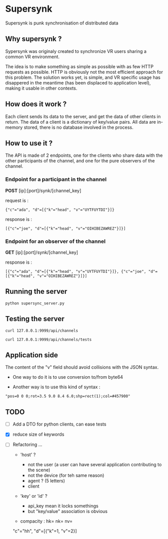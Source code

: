 # Supersynk

Supersynk is punk synchronisation of distributed data

## Why supersynk ?

Sypersynk was originaly created to synchronize VR users sharing a common VR environment.

The idea is to make something as simple as possible with as few HTTP requests as possible.
HTTP is obviously not the most efficient approach for this problem. 
The solution works yet, is simple, and VR specific usage has disappered in the meantime 
(has been displaced to application level), making it usable in other contexts.

## How does it work ?

Each client sends its data to the server, and get the data of other clients in return.
The data of a client is a dictionary of key/value pairs.
All data are in-memory stored, there is no database involved in the process.

## How to use it ?

The API is made of 2 endpoints, one for the clients who share data with the other participants of the channel, and one for  the pure observers of the channel.

### Endpoint for a participant in the channel

**POST** [ip]:[port]/synk/[channel_key]

request is :
```
{"c"="ada", "d"=[{"k"="head", "v"="UYTFUYTDI"}]}
```
response is :
```
[{"c"="joe", "d"=[{"k"="head", "v"="OIHIBEZAWREZ"}]}]
```

### Endpoint for an observer of the channel

**GET** [ip]:[port]/synk/[channel_key]

response is :
```
[{"c"="ada", "d"=[{"k"="head", "v"="UYTFUYTDI"}]}, {"c"="joe", "d"=[{"k"="head", "v"="OIHIBEZAWREZ"}]}]
```

## Running the server

```
python supersync_server.py
```

## Testing the server

```
curl 127.0.0.1:9999/api/channels
```

```
curl 127.0.0.1:9999/api/channels/tests
```

## Application side

The content of the "v" field should avoid collisions with the JSON syntax.

* One way to do it is to use conversion to/from byte64

* Another way is to use this kind of syntax :
```
"pos=0 0 0;rot=3.5 9.0 8.4 6.0;shp=rect(1);col=#457900"
```

## TODO

* [ ] Add a DTO for python clients, can ease tests

* [x] reduce size of keywords

* [ ] Refactoring ...
  * 'host' ? 
      * not the user (a user can have several application contributing to the scene)
      * not the device (for teh same reason)
      * agent ? (5 letters)
      * client
  * 'key' or 'id' ?
      * api_key mean it locks somethings
      * but "key/value" association is obvious

  * compacity : hk= nk= nv=

  "c"="hh", "d"=[{"k"=1, "v"=2}]